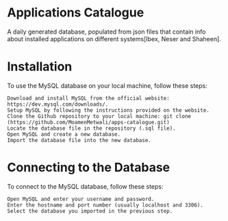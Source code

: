 # Applications Catalogue

A daily generated database, populated from json files that contain info about installed applications on different systems[Ibex, Neser and Shaheen].

# Installation

To use the MySQL database on your local machine, follow these steps:

    Download and install MySQL from the official website: https://dev.mysql.com/downloads/.
    Setup MySQL by following the instructions provided on the website.
    Clone the Github repository to your local machine: git clone (https://github.com/MoamenMetwali/apps-catalogue.git)
    Locate the database file in the repository (.sql file).
    Open MySQL and create a new database.
    Import the database file into the new database.


# Connecting to the Database

To connect to the MySQL database, follow these steps:

    Open MySQL and enter your username and password.
    Enter the hostname and port number (usually localhost and 3306).
    Select the database you imported in the previous step.
